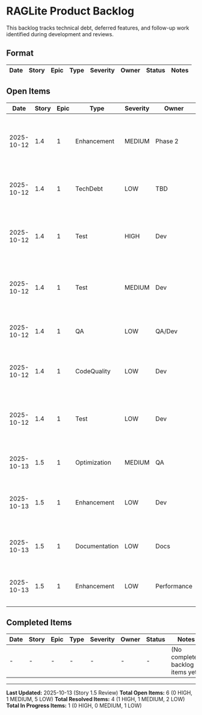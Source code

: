 # RAGLite Product Backlog

This backlog tracks technical debt, deferred features, and follow-up work identified during development and reviews.

## Format

| Date | Story | Epic | Type | Severity | Owner | Status | Notes |
|------|-------|------|------|----------|-------|--------|-------|

## Open Items

| Date | Story | Epic | Type | Severity | Owner | Status | Notes |
|------|-------|------|------|----------|-------|--------|-------|
| 2025-10-12 | 1.4 | 1 | Enhancement | MEDIUM | Phase 2 | Deferred | **DECISION: Deferred to Phase 2.** AC3 "where applicable" satisfied by page_number (NFR7). Section headings require Docling structure parsing, adding complexity to MVP. Current page-level attribution sufficient for Phase 1 (90% accuracy target). Consider for Phase 2 if citation granularity becomes issue. Files: raglite/shared/models.py:32 |
| 2025-10-12 | 1.4 | 1 | TechDebt | LOW | TBD | Resolved | Document deferred features explicitly (table-aware chunking, manual QA, performance/integration tests). Related: AC2, AC4, AC5, AC7, AC9. RESOLVED: backlog.md created with comprehensive tracking. |
| 2025-10-12 | 1.4 | 1 | Test | HIGH | Dev | Resolved | Add integration test for page number flow (test_ingestion_integration.py with real PDF). Story 1.5 prerequisite. Files: tests/integration/test_ingestion_integration.py. RESOLVED: test_page_number_flow_through_chunking_pipeline added (lines 174-234). |
| 2025-10-12 | 1.4 | 1 | Test | MEDIUM | Dev | Resolved | Add performance test for 100-page PDF chunking (<30s requirement, AC7). Story 1.5 prerequisite. Files: tests/integration/test_ingestion_integration.py. RESOLVED: test_chunking_performance_validation added (lines 236-281). |
| 2025-10-12 | 1.4 | 1 | QA | LOW | QA/Dev | In Progress | Manual QA checklist: Review chunks from Week 0 PDF (160 pages), verify no mid-sentence splits, document findings. AC5. Story 1.5 prerequisite. PARTIAL: Checklist created (docs/qa/manual-qa-checklist-story-1.4.md), execution pending. |
| 2025-10-12 | 1.4 | 1 | CodeQuality | LOW | Dev | Resolved | Add explanatory comment for async chunk_document pattern (async despite no await statements). Files: raglite/ingestion/pipeline.py:398. RESOLVED: Note section added to docstring (lines 434-437). |
| 2025-10-12 | 1.4 | 1 | Test | LOW | Dev | Open | Create or document sample PDF fixture (tests/fixtures/sample_financial_report.pdf) to enable integration test execution. Tests currently skip gracefully if fixture missing. OP-2 from second review. Files: tests/integration/test_ingestion_integration.py:188, 248 |
| 2025-10-13 | 1.5 | 1 | Optimization | MEDIUM | QA | Open | Remove duplicate ingest_pdf() call in test_embedding_generation_end_to_end() (test_ingestion_integration.py:351-356). Saves 30-60s per test run. AC7 efficiency. |
| 2025-10-13 | 1.5 | 1 | Enhancement | LOW | Dev | Open | Expose chunks in DocumentMetadata for better test validation. Add chunks: list[Chunk] field to enable direct embedding validation in integration tests. Phase 2+ consideration (may increase memory for large docs). AC7/AC8 validation. Files: raglite/shared/models.py:DocumentMetadata |
| 2025-10-13 | 1.5 | 1 | Documentation | LOW | Docs | Open | Standardize model name terminology in docstrings. Use "intfloat/e5-large-v2" consistently or add prominent note about "Fin-E5" marketing name. AC1 clarity. Files: raglite/ingestion/pipeline.py:47, 90 |
| 2025-10-13 | 1.5 | 1 | Enhancement | LOW | Performance | Open | Consider true async for embedding generation in Phase 4. Evaluate asyncio.to_thread() for concurrent processing. Defer to Phase 4 - current synchronous implementation sufficient for MVP. AC9 optimization. |

## Completed Items

| Date | Story | Epic | Type | Severity | Owner | Status | Notes |
|------|-------|------|------|----------|-------|--------|-------|
| - | - | - | - | - | - | - | (No completed backlog items yet) |

---

**Last Updated:** 2025-10-13 (Story 1.5 Review)
**Total Open Items:** 6 (0 HIGH, 1 MEDIUM, 5 LOW)
**Total Resolved Items:** 4 (1 HIGH, 1 MEDIUM, 2 LOW)
**Total In Progress Items:** 1 (0 HIGH, 0 MEDIUM, 1 LOW)
